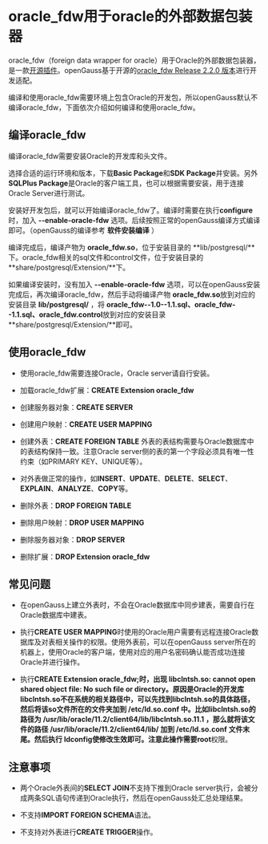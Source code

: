 # oracle\_fdw用于oracle的外部数据包装器

oracle\_fdw（foreign data wrapper for oracle）用于Oracle的外部数据包装器，是一款[开源插件](https://github.com/laurenz/oracle_fdw)。openGauss基于开源的[oracle\_fdw Release 2.2.0 版本](https://github.com/laurenz/oracle_fdw/archive/ORACLE_FDW_2_2_0.tar.gz)进行开发适配。

编译和使用oracle\_fdw需要环境上包含Oracle的开发包，所以openGauss默认不编译oracle\_fdw，下面依次介绍如何编译和使用oracle\_fdw。

## 编译oracle\_fdw<a name="section195674224432"></a>

编译oracle\_fdw需要安装Oracle的开发库和头文件。

选择合适的运行环境和版本，下载**Basic Package**和**SDK Package**并安装。另外**SQLPlus Package**是Oracle的客户端工具，也可以根据需要安装，用于连接Oracle Server进行测试。

安装好开发包后，就可以开始编译oracle\_fdw了。编译时需要在执行**configure**时，加入  **--enable-oracle-fdw**  选项。后续按照正常的openGauss编译方式编译即可。（openGauss的编译参考  **软件安装编译**  ）

编译完成后，编译产物为  **oracle\_fdw.so**，位于安装目录的  **lib/postgresql/**下。oracle\_fdw相关的sql文件和control文件，位于安装目录的  **share/postgresql/Extension/**下。

如果编译安装时，没有加入  **--enable-oracle-fdw**  选项，可以在openGauss安装完成后，再次编译oracle\_fdw，然后手动将编译产物  **oracle\_fdw.so**放到对应的安装目录  **lib/postgresql/**  ，将  **oracle\_fdw--1.0--1.1.sql、oracle\_fdw--1.1.sql、oracle\_fdw.control**放到对应的安装目录  **share/postgresql/Extension/**即可。

## 使用oracle\_fdw<a name="section15777182920432"></a>

-   使用oracle\_fdw需要连接Oracle，Oracle server请自行安装。

-   加载oracle\_fdw扩展：**CREATE Extension oracle\_fdw**

-   创建服务器对象：**CREATE SERVER**

-   创建用户映射：**CREATE USER MAPPING**

-   创建外表：**CREATE FOREIGN TABLE**  外表的表结构需要与Oracle数据库中的表结构保持一致。注意Oracle server侧的表的第一个字段必须具有唯一性约束（如PRIMARY KEY、UNIQUE等）。

-   对外表做正常的操作，如**INSERT**、**UPDATE**、**DELETE**、**SELECT**、**EXPLAIN**、**ANALYZE**、**COPY**等。

-   删除外表：**DROP FOREIGN TABLE**

-   删除用户映射：**DROP USER MAPPING**

-   删除服务器对象：**DROP SERVER**

-   删除扩展：**DROP Extension oracle\_fdw**


## 常见问题<a name="section41707373437"></a>

-   在openGauss上建立外表时，不会在Oracle数据库中同步建表，需要自行在Oracle数据库中建表。

-   执行**CREATE USER MAPPING**时使用的Oracle用户需要有远程连接Oracle数据库及对表相关操作的权限。使用外表前，可以在openGauss server所在的机器上，使用Oracle的客户端，使用对应的用户名密码确认能否成功连接Oracle并进行操作。

-   执行**CREATE Extension oracle\_fdw;**时，出现  **libclntsh.so: cannot open shared object file: No such file or directory**。原因是Oracle的开发库libclntsh.so不在系统的相关路径中，可以先找到libclntsh.so的具体路径，然后将该so文件所在的文件夹加到  **/etc/ld.so.conf**  中。比如libclntsh.so的路径为   **/usr/lib/oracle/11.2/client64/lib/libclntsh.so.11.1**  ，那么就将该文件的路径  **/usr/lib/oracle/11.2/client64/lib/**  加到  **/etc/ld.so.conf**  文件末尾。然后执行  **ldconfig**使修改生效即可。注意此操作需要**root**权限。


## 注意事项<a name="section12951245164312"></a>

-   两个Oracle外表间的**SELECT JOIN**不支持下推到Oracle server执行，会被分成两条SQL语句传递到Oracle执行，然后在openGauss处汇总处理结果。

-   不支持**IMPORT FOREIGN SCHEMA**语法。

-   不支持对外表进行**CREATE TRIGGER**操作。


